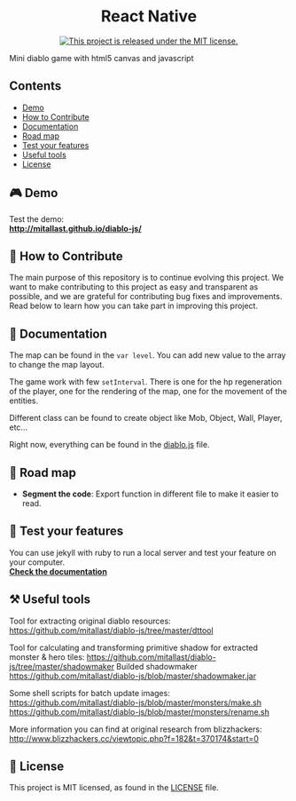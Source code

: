 <h1 align="center">React Native</h1>

<p align="center">
  <a href="https://github.com/Rhapsodiew/diablo-js/blob/master/LICENSE">
    <img src="https://img.shields.io/badge/license-MIT-blue.svg" alt="This project is released under the MIT license." />
  </a>
</p>

Mini diablo game with html5 canvas and javascript

## Contents

- [Demo](#-demo)
- [How to Contribute](#-how-to-contribute)
- [Documentation](#-documentation)
- [Road map](#-road-map)
- [Test your features](#-test-your-features)
- [Useful tools](#-useful-tools)
- [License](#-license)

## 🎮 Demo

Test the demo:  
**http://mitallast.github.io/diablo-js/**

## 👏 How to Contribute

The main purpose of this repository is to continue evolving this project. We want to make contributing to this project as easy and transparent as possible, and we are grateful for contributing bug fixes and improvements. Read below to learn how you can take part in improving this project.

## 📖 Documentation

The map can be found in the `var level`. You can add new value to the array to change the map layout.  

The game work with few `setInterval`.
There is one for the hp regeneration of the player, one for the rendering of the map, one for the movement of the entities.  

Different class can be found to create object like Mob, Object, Wall, Player, etc...

Right now, everything can be found in the [diablo.js][d] file.

[d]: https://rendu-git.etna-alternance.net/module-9980/activity-53344/group-1053825/-/blob/death/diablo.js

## 📍 Road map

- **Segment the code**: Export function in different file to make it easier to read.

## 🧪 Test your features

You can use jekyll with ruby to run a local server and test your feature on your computer.  
[**Check the documentation**](https://docs.github.com/fr/enterprise-cloud@latest/pages/setting-up-a-github-pages-site-with-jekyll/testing-your-github-pages-site-locally-with-jekyll)

## ⚒️ Useful tools

Tool for extracting original diablo resources:
https://github.com/mitallast/diablo-js/tree/master/dttool

Tool for calculating and transforming primitive shadow for extracted monster & hero tiles:
https://github.com/mitallast/diablo-js/tree/master/shadowmaker
Builded shadowmaker
https://github.com/mitallast/diablo-js/blob/master/shadowmaker.jar

Some shell scripts for batch update images:
https://github.com/mitallast/diablo-js/blob/master/monsters/make.sh
https://github.com/mitallast/diablo-js/blob/master/monsters/rename.sh

More information you can find at original research from blizzhackers:
http://www.blizzhackers.cc/viewtopic.php?f=182&t=370174&start=0

## 📄 License

This project is MIT licensed, as found in the [LICENSE][l] file.

[l]: https://github.com/Rhapsodiew/diablo-js/blob/master/LICENSE